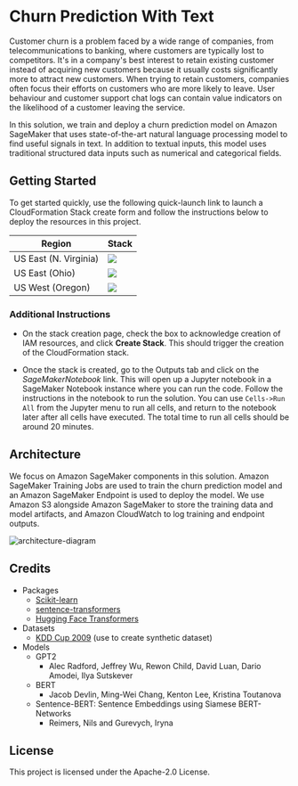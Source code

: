 # Churn Prediction With Text

Customer churn is a problem faced by a wide range of companies, from telecommunications to banking, where customers are typically lost to competitors. It's in a company's best interest to retain existing customer instead of acquiring new customers because it usually costs significantly more to attract new customers. When trying to retain customers, companies often focus their efforts on customers who are more likely to leave. User behaviour and customer support chat logs can contain value indicators on the likelihood of a customer leaving the service.

In this solution, we train and deploy a churn prediction model on Amazon SageMaker that uses state-of-the-art natural language processing model to find useful signals in text. In addition to textual inputs, this model uses traditional structured data inputs such as numerical and categorical fields.

## Getting Started

To get started quickly, use the following quick-launch link to launch a CloudFormation Stack create form and follow the instructions below to deploy the resources in this project.

| Region | Stack |
| ---- | ---- |
|US East (N. Virginia) | [<img src="https://s3.amazonaws.com/cloudformation-examples/cloudformation-launch-stack.png">](https://us-east-1.console.aws.amazon.com/cloudformation/home?region=us-east-1#/stacks/create/review?templateURL=https://sagemaker-solutions-prod-us-east-1.s3.us-east-1.amazonaws.com/Churn-prediction-with-text/cloudformation/template.yaml&stackName=sagemaker-soln-churn) |
|US East (Ohio) | [<img src="https://s3.amazonaws.com/cloudformation-examples/cloudformation-launch-stack.png">](https://us-east-2.console.aws.amazon.com/cloudformation/home?region=us-east-2#/stacks/create/review?templateURL=https://sagemaker-solutions-prod-us-east-2.s3.us-east-2.amazonaws.com/Churn-prediction-with-text/cloudformation/template.yaml&stackName=sagemaker-soln-churn) |
|US West (Oregon) | [<img src="https://s3.amazonaws.com/cloudformation-examples/cloudformation-launch-stack.png">](https://us-west-2.console.aws.amazon.com/cloudformation/home?region=us-west-2#/stacks/create/review?templateURL=https://sagemaker-solutions-prod-us-west-2.s3.us-west-2.amazonaws.com/Churn-prediction-with-text/cloudformation/template.yaml&stackName=sagemaker-soln-churn) |


### Additional Instructions

* On the stack creation page, check the box to acknowledge creation of IAM resources, and click **Create Stack**. This should trigger the creation of the CloudFormation stack.

* Once the stack is created, go to the Outputs tab and click on the *SageMakerNotebook* link. This will open up a Jupyter notebook in a SageMaker Notebook instance where you can run the code. Follow the instructions in the notebook to run the solution. You can use `Cells->Run All` from the Jupyter menu to run all cells, and return to the notebook later after all cells have executed. The total time to run all cells should be around 20 minutes.

## Architecture

We focus on Amazon SageMaker components in this solution. Amazon SageMaker Training Jobs are used to train the churn prediction model and an Amazon SageMaker Endpoint is used to deploy the model. We use Amazon S3 alongside Amazon SageMaker to store the training data and model artifacts, and Amazon CloudWatch to log training and endpoint outputs.

![architecture-diagram](https://sagemaker-solutions-prod-us-west-2.s3.us-west-2.amazonaws.com/Churn-prediction-with-text/docs/architecture_diagram_light.png)

## Credits

* Packages
  * [Scikit-learn](https://scikit-learn.org/stable/)
  * [sentence-transformers](https://github.com/UKPLab/sentence-transformers)
  * [Hugging Face Transformers](https://huggingface.co/)
* Datasets
  * [KDD Cup 2009](https://www.kdd.org/kdd-cup/view/kdd-cup-2009) (use to create synthetic dataset)
* Models
  * GPT2
    * Alec Radford, Jeffrey Wu, Rewon Child, David Luan, Dario Amodei, Ilya Sutskever
  * BERT
    * Jacob Devlin, Ming-Wei Chang, Kenton Lee, Kristina Toutanova
  * Sentence-BERT: Sentence Embeddings using Siamese BERT-Networks
    * Reimers, Nils and Gurevych, Iryna

## License

This project is licensed under the Apache-2.0 License.
